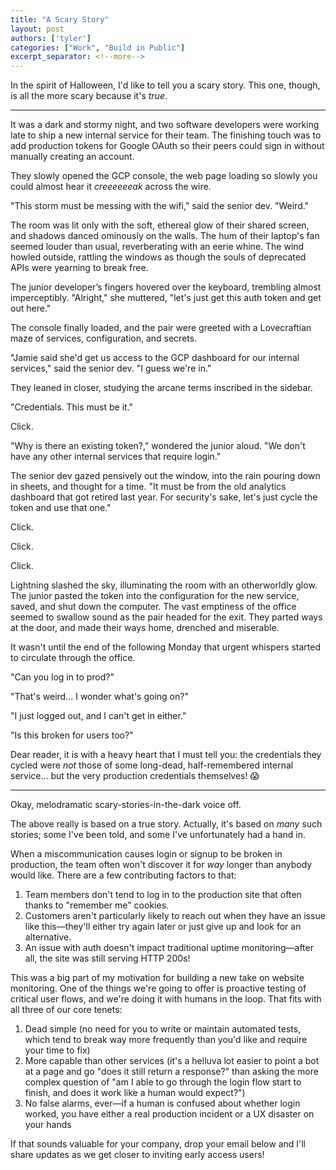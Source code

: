 ```yaml
---
title: "A Scary Story"
layout: post
authors: ['tyler']
categories: ["Work", "Build in Public"]
excerpt_separator: <!--more-->
---
```


In the spirit of Halloween, I'd like to tell you a scary story. This one, though, is all the more scary because it's _true_.

-----

It was a dark and stormy night, and two software developers were working late to ship a new internal service for their team. The finishing touch was to add production tokens for Google OAuth so their peers could sign in without manually creating an account.

They slowly opened the GCP console, the web page loading so slowly you could almost hear it _creeeeeeak_ across the wire.

"This storm must be messing with the wifi," said the senior dev. "Weird."

<!--more-->

The room was lit only with the soft, ethereal glow of their shared screen, and shadows danced ominously on the walls. The hum of their laptop's fan seemed louder than usual, reverberating with an eerie whine. The wind howled outside, rattling the windows as though the souls of deprecated APIs were yearning to break free.

The junior developer’s fingers hovered over the keyboard, trembling almost imperceptibly. "Alright," she muttered, "let's just get this auth token and get out here."

The console finally loaded, and the pair were greeted with a Lovecraftian maze of services, configuration, and secrets.

"Jamie said she'd get us access to the GCP dashboard for our internal services," said the senior dev. "I guess we're in."

They leaned in closer, studying the arcane terms inscribed in the sidebar.

"Credentials. This must be it."

Click.

"Why is there an existing token?," wondered the junior aloud. "We don't have any other internal services that require login."

The senior dev gazed pensively out the window, into the rain pouring down in sheets, and thought for a time. "It must be from the old analytics dashboard that got retired last year. For security's sake, let's just cycle the token and use that one."

Click.

Click.

Click.

Lightning slashed the sky, illuminating the room with an otherworldly glow. The junior pasted the token into the configuration for the new service, saved, and shut down the computer. The vast emptiness of the office seemed to swallow sound as the pair headed for the exit. They parted ways at the door, and made their ways home, drenched and miserable.

It wasn't until the end of the following Monday that urgent whispers started to circulate through the office.

"Can you log in to prod?"

"That's weird... I wonder what's going on?"

"I just logged out, and I can't get in either."

"Is this broken for users too?"

Dear reader, it is with a heavy heart that I must tell you: the credentials they cycled were _not_ those of some long-dead, half-remembered internal service... but the very production credentials themselves! 😱

----------------------

Okay, melodramatic scary-stories-in-the-dark voice off.

The above really is based on a true story. Actually, it's based on _many_ such stories; some I've been told, and some I've unfortunately had a hand in.

When a miscommunication causes login or signup to be broken in production, the team often won't discover it for _way_ longer than anybody would like. There are a few contributing factors to that:

1. Team members don't tend to log in to the production site that often thanks to "remember me" cookies.
2. Customers aren't particularly likely to reach out when they have an issue like this—they'll either try again later or just give up and look for an alternative.
3. An issue with auth doesn't impact traditional uptime monitoring—after all, the site was still serving HTTP 200s!

This was a big part of my motivation for building a new take on website monitoring. One of the things we're going to offer is proactive testing of critical user flows, and we're doing it with humans in the loop. That fits with all three of our core tenets:

1. Dead simple (no need for you to write or maintain automated tests, which tend to break way more frequently than you'd like and require your time to fix)
2. More capable than other services (it's a helluva lot easier to point a bot at a page and go "does it still return a response?" than asking the more complex question of "am I able to go through the login flow start to finish, and does it work like a human would expect?")
3. No false alarms, ever—if a human is confused about whether login worked, you have either a real production incident or a UX disaster on your hands

If that sounds valuable for your company, drop your email below and I'll share updates as we get closer to inviting early access users!
